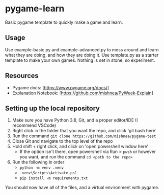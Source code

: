 # pygame-learn

Basic pygame template to quickly make a game and learn.

## Usage

Use example-basic.py and example-advanced.py to mess around and learn what they are doing, and how they are doing it.
Use template.py as a starter template to make your own games.
Nothing is set in stone, so experiment.

## Resources

- Pygame docs: [https://www.pygame.org/docs/]
- Explanation Notebook: [https://github.com/mishnea/PyWeek-Explain]

## Setting up the local repository

1. Make sure you have Python 3.8, Git, and a proper editor/IDE (I recommend VSCode)
2. Right click in the folder that you want the repo, and click 'git bash here'
3. Run the command `git clone https://github.com/mishnea/pygame-test`
4. Close Git and navigate to the top level of the repo
5. Hold shift + right click, and click on 'open powershell window here'
   - If the option isn't there, open powershell via Run > `pwsh` or however you want, and run the command
   `cd <path to the repo>`
6. Run the following in order
   - `python -m venv .venv`
   - `.venv\Scripts\Activate.ps1`
   - `pip install -m requirements.txt`

You should now have all of the files, and a virtual environment with pygame.
